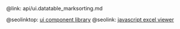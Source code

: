 @link: api/ui.datatable_marksorting.md

@seolinktop: [ui component library](https://webix.com)
@seolink: [javascript excel viewer](https://webix.com/widget/excel_viewer/)